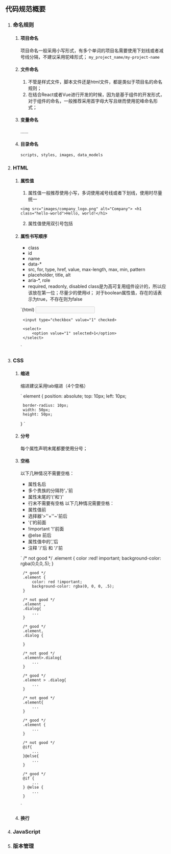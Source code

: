 ## 代码规范概要
1. ### 命名规则
    1. #### 项目命名
        项目命名一般采用小写形式，有多个单词的项目名需要使用下划线或者减号线分隔，不建议采用驼峰形式；
        `
        my_project_name/my-project-name
        `
    2. #### 文件命名
        1. 不管是样式文件，脚本文件还是html文件，都是类似于项目名的命名规则；
        2. 在结合React或者Vue进行开发的时候，因为是基于组件的开发形式，对于组件的命名，一般推荐采用首字母大写且继而使用驼峰命名形式；
    3. #### 变量命名
        ......
    4. #### 目录命名
        `
            scripts, styles, images, data_models
        `
2. ### HTML
    1. #### 属性值
        1. 属性值一般推荐使用小写，多词使用减号线或者下划线，使用时尽量统一

        `
            <img src="images/company_logo.png" alt="Company">
            <h1 class="hello-world">Hello, world!</h1>
        `

        2. 属性值使用双引号包括
    2. #### 属性书写顺序
        * class
        * id
        * name
        * data-*
        * src, for, type, href, value, max-length, max, min, pattern
        * placeholder, title, alt
        * aria-*, role
        * required, readonly, disabled
        class是为高可复用组件设计的，所以应该放在第一位；尽量少的使用id；
        对于boolean属性值，存在的话表示为true，不存在则为false

        `(html)
            <input type="text" disabled>

            <input type="checkbox" value="1" checked>

            <select>
                <option value="1" selected>1</option>
            </select>
        `
3. ### CSS
    1. #### 缩进
        缩进建议采用tab缩进（4个空格）

        `
        element {
            position: absolute;
            top: 10px;
            left: 10px;

            border-radius: 10px;
            width: 50px;
            height: 50px;
        }
        `
    2. #### 分号
        每个属性声明末尾都要使用分号；
    3. #### 空格
        以下几种情况不需要空格：
        * 属性名后
        * 多个贵族的分隔符‘，’前
        * 属性末尾的'('和')'
        * 行末不需要有空格
        以下几种情况需要空格：
        * 属性值前
        * 选择器'>''+''~'前后
        * '{'的前面
        * !important '!'前面
        * @else 前后
        * 属性值中的','后
        * 注释 '/'后 和 '/'前

        `
            /* not good */
            .element {
                color :red! important;
                background-color: rgba(0,0,0,.5);
            }

            /* good */
            .element {
                color: red !important;
                background-color: rgba(0, 0, 0, .5);
            }

            /* not good */
            .element ,
            .dialog{
                ...
            }

            /* good */
            .element,
            .dialog {

            }

            /* not good */
            .element>.dialog{
                ...
            }

            /* good */
            .element > .dialog{
                ...
            }

            /* not good */
            .element{
                ...
            }

            /* good */
            .element {
                ...
            }

            /* not good */
            @if{
                ...
            }@else{
                ...
            }

            /* good */
            @if {
                ...
            } @else {
                ...
            }
        `
    4. #### 换行
4. ### JavaScript
4. ### 版本管理